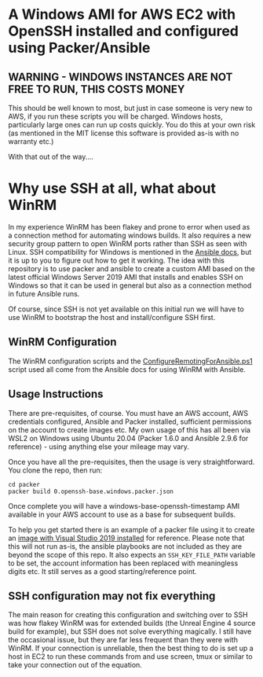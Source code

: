 # A Windows AMI for AWS EC2 with OpenSSH installed and configured using Packer/Ansible

## WARNING - WINDOWS INSTANCES ARE NOT FREE TO RUN, THIS COSTS MONEY

This should be well known to most, but just in case someone is very new to AWS, if you run these scripts you will be charged. Windows hosts, particularly large ones can run up costs quickly. You do this at your own risk (as mentioned in the MIT license this software is provided as-is with no warranty etc.)

With that out of the way....

# Why use SSH at all, what about WinRM

In my experience WinRM has been flakey and prone to error when used as a connection method for automating windows builds. It also requires a new security group pattern to open WinRM ports rather than SSH as seen with Linux. SSH compatibility for Windows is mentioned in the [Ansible docs](https://docs.ansible.com/ansible/2.5/user_guide/windows_setup.html), but it is up to you to figure out how to get it working. The idea with this repository is to use packer and ansible to create a custom AMI based on the latest official Windows Server 2019 AMI that installs and enables SSH on Windows so that it can be used in general but also as a connection method in future Ansible runs.

Of course, since SSH is not yet available on this initial run we will have to use WinRM to bootstrap the host and install/configure SSH first.

## WinRM Configuration

The WinRM configuration scripts and the [ConfigureRemotingForAnsible.ps1](https://github.com/ansible/ansible/blob/devel/examples/scripts/ConfigureRemotingForAnsible.ps1) script used all come from the Ansible docs for using WinRM with Ansible.

## Usage Instructions

There are pre-requisites, of course. You must have an AWS account, AWS credentials configured, Ansible and Packer installed, sufficient permissions on the account to create images etc. My own usage of this has all been via WSL2 on Windows using Ubuntu 20.04 (Packer 1.6.0 and Ansible 2.9.6 for reference) - using anything else your mileage may vary.

Once you have all the pre-requisites, then the usage is very straightforward. You clone the repo, then run:

```
cd packer
packer build 0.openssh-base.windows.packer.json 
```

Once complete you will have a windows-base-openssh-timestamp AMI available in your AWS account to use as a base for subsequent builds.

To help you get started there is an example of a packer file using it to create an [image with Visual Studio 2019 installed](https://github.com/comerford/windows-ssh-base-ami/blob/main/packer/1.vs2019.windows.packer.json) for reference. Please note that this will not run as-is, the ansible playbooks are not included as they are beyond the scope of this repo. It also expects an `SSH_KEY_FILE_PATH` variable to be set, the account information has been replaced with meaningless digits etc. It still serves as a good starting/reference point.

## SSH configuration may not fix everything

The main reason for creating this configuration and switching over to SSH was how flakey WinRM was for extended builds (the Unreal Engine 4 source build for example), but SSH does not solve everything magically. I still have the occasional issue, but they are far less frequent than they were with WinRM. If your connection is unreliable, then the best thing to do is set up a host in EC2 to run these commands from and use screen, tmux or similar to take your connection out of the equation.

